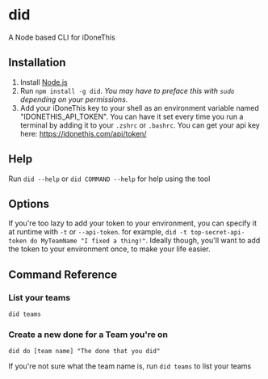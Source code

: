 did
========

A Node based CLI for iDoneThis

## Installation
1. Install [Node.js](http://nodejs.org)
2. Run `npm install -g did`. *You may have to preface this with `sudo` depending on your permissions.*
3. Add your iDoneThis key to your shell as an environment variable named "IDONETHIS_API_TOKEN". You can have it set every time you run a terminal by adding it to your `.zshrc` or `.bashrc`. You can get your api key here: https://idonethis.com/api/token/

## Help

Run `did --help` or `did COMMAND --help` for help using the tool

## Options

If you're too lazy to add your token to your environment, you can specify it at runtime with `-t` or `--api-token`. for example, `did -t top-secret-api-token do MyTeamName "I fixed a thing!"`. Ideally though, you'll want to add the token to your environment once, to make your life easier.

## Command Reference

### List your teams

`did teams`

### Create a new done for a Team you're on

`did do [team name] "The done that you did"`

If you're not sure what the team name is, run `did teams` to list your teams
